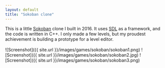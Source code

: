 ```yaml
---
layout: default
title: "Sokoban clone"
---
```

This is a little [Sokoban](https://en.wikipedia.org/wiki/Sokoban) clone I built in 2016. It uses [SDL](https://www.libsdl.org/) as a framework, and the code is written in C++. I only made a few levels, but my proudest achievement is building a prototype for a level editor.
<br>
<br>
![Screenshot]({{ site.url }}/images/games/sokoban/sokoban1.png)
![Screenshot]({{ site.url }}/images/games/sokoban/sokoban2.jpg)
![Screenshot]({{ site.url }}/images/games/sokoban/sokoban3.png)